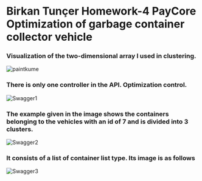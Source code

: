 <h1> Birkan Tunçer Homework-4 PayCore Optimization of garbage container collector vehicle </h1>



<h3> Visualization of the two-dimensional array I used in clustering. </h3>

![paintkume](https://user-images.githubusercontent.com/97250941/189360475-432e7054-fcd4-4df4-85f7-1900e9e58f1b.png)

<h3> There is only one controller in the API. Optimization control. </h3>

![Swagger1](https://user-images.githubusercontent.com/97250941/189358718-22e48dc6-3f07-4287-9eba-43026f28d1c3.png)

<h3> The example given in the image shows the containers belonging to the vehicles with an id of 7 and is divided into 3 clusters. </h3>

![Swagger2](https://user-images.githubusercontent.com/97250941/189358723-d0d673fa-a75c-46a9-a2bf-aefd08c96335.png)

<h3> It consists of a list of container list type. Its image is as follows </h3>

![Swagger3](https://user-images.githubusercontent.com/97250941/189358726-667856fe-f12a-4ed1-ad77-63bd8d77a2e0.png)


